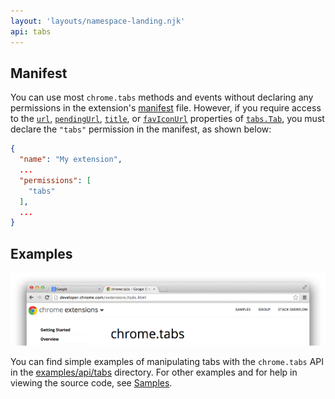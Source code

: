```yaml
---
layout: 'layouts/namespace-landing.njk'
api: tabs
---
```


## Manifest

You can use most `chrome.tabs` methods and events without declaring any permissions in the
extension's [manifest][1] file. However, if you require access to the [`url`][2], [`pendingUrl`][3],
[`title`][4], or [`favIconUrl`][5] properties of [`tabs.Tab`][6], you must declare the `"tabs"`
permission in the manifest, as shown below:

```json
{
  "name": "My extension",
  ...
  "permissions": [
    "tabs"
  ],
  ...
}
```

## Examples

![Two tabs in a window](tabs.png)

You can find simple examples of manipulating tabs with the `chrome.tabs` API in the
[examples/api/tabs][7] directory. For other examples and for help in viewing the source code, see
[Samples][8].

[1]: /docs/extensions/manifest
[2]: #property-Tab-url
[3]: #property-Tab-pendingUrl
[4]: #property-Tab-title
[5]: #property-Tab-favIconUrl
[6]: #type-Tab
[7]:
  https://chromium.googlesource.com/chromium/src/+/master/chrome/common/extensions/docs/examples/api/tabs/
[8]: /docs/extensions/samples
